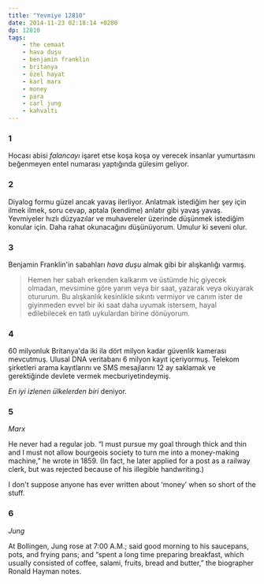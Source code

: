 ```yaml
---
title: "Yevmiye 12810"
date: 2014-11-23 02:18:14 +0200
dp: 12810
tags: 
    - the cemaat
    - hava duşu
    - benjamin franklin
    - britanya
    - özel hayat
    - karl marx
    - money
    - para
    - carl jung
    - kahvaltı
---
```


### 1

Hocası abisi *falancayı* işaret etse koşa koşa oy verecek insanlar
yumurtasını beğenmeyen entel numarası yaptığında gülesim geliyor.

### 2

Diyalog formu güzel ancak yavaş ilerliyor. Anlatmak istediğim her şey
için ilmek ilmek, soru cevap, aptala (kendime) anlatır gibi yavaş yavaş.
Yevmiyeler hızlı düzyazılar ve muhavereler üzerinde düşünmek istediğim
konular için. Daha rahat okunacağını düşünüyorum. Umulur ki seveni olur.

### 3

Benjamin Franklin'in sabahları *hava duşu* almak gibi bir alışkanlığı
varmış.

>  Hemen her sabah erkenden kalkarım ve üstümde hiç giyecek olmadan,
>  mevsimine göre yarım veya bir saat, yazarak veya okuyarak otururum.
>  Bu alışkanlık kesinlikle sıkıntı vermiyor ve canım ister de
>  giyinmeden evvel bir iki saat daha uyumak istersem, hayal
>  edilebilecek en tatlı uykulardan birine dönüyorum.

### 4

60 milyonluk Britanya'da iki ila dört milyon kadar güvenlik kamerası
mevcutmuş. Ulusal DNA veritabanı 6 milyon kayıt içeriyormuş. Telekom
şirketleri arama kayıtlarını ve SMS mesajlarını 12 ay saklamak ve
gerektiğinde devlete vermek mecburiyetindeymiş.

*En iyi izlenen ülkelerden biri* deniyor.

### 5

*Marx*

He never had a regular job. “I must pursue my goal through thick and
thin and I must not allow bourgeois society to turn me into a
money-making machine,” he wrote in 1859. (In fact, he later applied for
a post as a railway clerk, but was rejected because of his illegible
handwriting.)

I don't suppose anyone has ever written about ‘money’ when so short of
the stuff.

### 6

*Jung*

At Bollingen, Jung rose at 7:00 A.M.; said good morning to his
saucepans, pots, and frying pans; and “spent a long time preparing
breakfast, which usually consisted of coffee, salami, fruits, bread and
butter,” the biographer Ronald Hayman notes.

